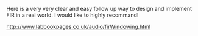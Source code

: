 
Here is a very very clear and easy follow up way to design and implement FIR in a real world.
I would like to highly recommand!

http://www.labbookpages.co.uk/audio/firWindowing.html

